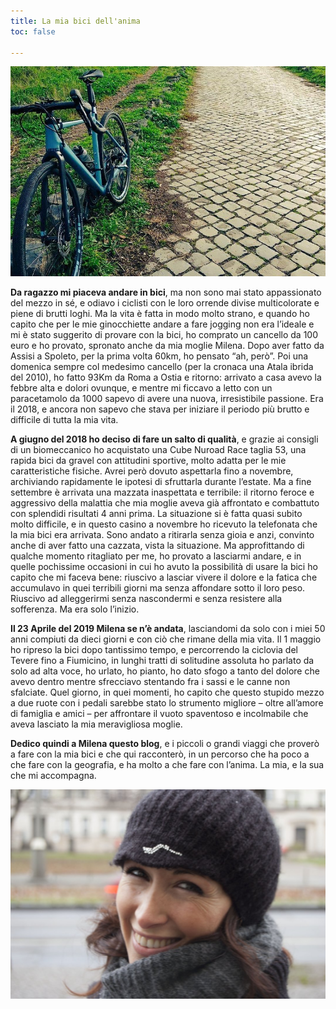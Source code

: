 ```yaml
---
title: La mia bici dell'anima
toc: false

---
```


![alt](cube.jpg)

**Da ragazzo mi piaceva andare in bici**, ma non sono mai stato appassionato del mezzo in sé, e odiavo i ciclisti con le loro orrende divise multicolorate e piene di brutti loghi. Ma la vita è fatta in modo molto strano, e quando ho capito che per le mie ginocchiette andare a fare jogging non era l’ideale e mi è stato suggerito di provare con la bici, ho comprato un cancello da 100 euro e ho provato, spronato anche da mia moglie Milena. Dopo aver fatto da Assisi a Spoleto, per la prima volta 60km, ho pensato “ah, però”. Poi una domenica sempre col medesimo cancello (per la cronaca una Atala ibrida del 2010), ho fatto 93Km da Roma a Ostia e ritorno: arrivato a casa avevo la febbre alta e dolori ovunque, e mentre mi ficcavo a letto con un paracetamolo da 1000 sapevo di avere una nuova, irresistibile passione. Era il 2018, e ancora non sapevo che stava per iniziare il periodo più brutto e difficile di tutta la mia vita.

**A giugno del 2018 ho deciso di fare un salto di qualità**, e grazie ai consigli di un biomeccanico ho acquistato una Cube Nuroad Race taglia 53, una rapida bici da gravel con attitudini sportive, molto adatta per le mie caratteristiche fisiche. Avrei però dovuto aspettarla fino a novembre, archiviando rapidamente le ipotesi di sfruttarla durante l’estate. Ma a fine settembre è arrivata una mazzata inaspettata e terribile: il ritorno feroce e aggressivo della malattia che mia moglie aveva già affrontato e combattuto con splendidi risultati 4 anni prima. La situazione si è fatta quasi subito molto difficile, e in questo casino a novembre ho ricevuto la telefonata che la mia bici era arrivata. Sono andato a ritirarla senza gioia e anzi, convinto anche di aver fatto una cazzata, vista la situazione. Ma approfittando di qualche momento ritagliato per me, ho provato a lasciarmi andare, e in quelle pochissime occasioni in cui ho avuto la possibilità di usare la bici ho capito che mi faceva bene: riuscivo a lasciar vivere il dolore e la fatica che accumulavo in quei terribili giorni ma senza affondare sotto il loro peso. Riuscivo ad alleggerirmi senza nascondermi e senza resistere alla sofferenza. Ma era solo l’inizio.

**Il 23 Aprile del 2019 Milena se n’è andata**, lasciandomi da solo con i miei 50 anni compiuti da dieci giorni e con ciò che rimane della mia vita. Il 1 maggio ho ripreso la bici dopo tantissimo tempo, e percorrendo la ciclovia del Tevere fino a Fiumicino, in lunghi tratti di solitudine assoluta ho parlato da solo ad alta voce, ho urlato, ho pianto, ho dato sfogo a tanto del dolore che avevo dentro mentre sfrecciavo stentando fra i sassi e le canne non sfalciate. Quel giorno, in quei momenti, ho capito che questo stupido mezzo a due ruote con i pedali sarebbe stato lo strumento migliore – oltre all’amore di famiglia e amici – per affrontare il vuoto spaventoso e incolmabile che aveva lasciato la mia meravigliosa moglie.

**Dedico quindi a Milena questo blog**, e i piccoli o grandi viaggi che proverò a fare con la mia bici e che qui racconterò, in un percorso che ha poco a che fare con la geografia, e ha molto a che fare con l’anima. La mia, e la sua che mi accompagna.

![alt](milena.jpg)